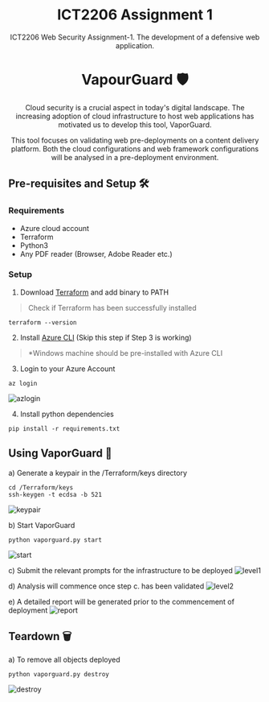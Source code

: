 <div align="center">
<h1> ICT2206 Assignment 1 </h1>
ICT2206 Web Security Assignment-1. The development of a defensive web application.
</div>

<div align="center">
<h1> VapourGuard 🛡️ </h1>
<p> Cloud security is a crucial aspect in today's digital landscape. The increasing adoption of cloud infrastructure to host web applications has motivated us to develop this tool, VaporGuard. </p>
<p> This tool focuses on validating web pre-deployments on a content delivery platform. Both the cloud configurations and web framework configurations will be analysed in a pre-deployment environment. </p>
</div>

## Pre-requisites and Setup 🛠️

### Requirements
* Azure cloud account
* Terraform
* Python3
* Any PDF reader (Browser, Adobe Reader etc.)

### Setup
1. Download [Terraform](https://learn.hashicorp.com/tutorials/terraform/install-cli) and add binary to PATH <br />
> Check if Terraform has been successfully installed <br />
```
terraform --version
```
2. Install [Azure CLI](https://learn.microsoft.com/en-us/cli/azure/install-azure-cli-windows?tabs=azure-cli) (Skip this step if Step 3 is working)
> *Windows machine should be pre-installed with Azure CLI

3. Login to your Azure Account
```
az login
```
![azlogin](https://github.com/mingwei1744/ICT2206-VapourGuard/blob/main/Images/azlogin.png)

4. Install python dependencies
```
pip install -r requirements.txt
```

## Using VaporGuard 🤖
a) Generate a keypair in the /Terraform/keys directory
```
cd /Terraform/keys
ssh-keygen -t ecdsa -b 521
```
![keypair](https://github.com/mingwei1744/ICT2206-VapourGuard/blob/main/Images/keypair.png)

b) Start VaporGuard
```
python vaporguard.py start
```
![start](https://github.com/mingwei1744/ICT2206-VapourGuard/blob/main/Images/todo.png)

c) Submit the relevant prompts for the infrastructure to be deployed
![level1](https://github.com/mingwei1744/ICT2206-VapourGuard/blob/main/Images/todo.png)

d) Analysis will commence once step c. has been validated
![level2](https://github.com/mingwei1744/ICT2206-VapourGuard/blob/main/Images/todo.png)

e) A detailed report will be generated prior to the commencement of deployment
![report](https://github.com/mingwei1744/ICT2206-VapourGuard/blob/main/Images/todo.png)

## Teardown 🗑
a) To remove all objects deployed
```
python vaporguard.py destroy
```
![destroy](https://github.com/mingwei1744/ICT2206-VapourGuard/blob/main/Images/todo.png)

